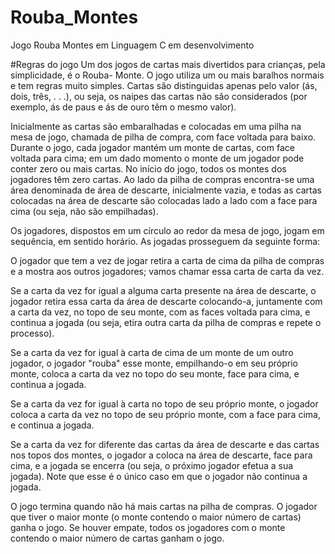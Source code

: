 # Rouba_Montes
 Jogo Rouba Montes em Linguagem C em desenvolvimento

 #Regras do jogo
 Um dos jogos de cartas mais divertidos para crianças, pela simplicidade, é o Rouba- Monte. O jogo utiliza um ou mais baralhos normais e tem regras muito simples. Cartas são distinguidas apenas pelo valor (ás, dois, três, . . .), ou seja, os naipes das cartas não são considerados (por exemplo, ás de paus e ás de ouro têm o mesmo valor).

Inicialmente as cartas são embaralhadas e colocadas em uma pilha na mesa de jogo, chamada de pilha de compra, com face voltada para baixo. Durante o jogo, cada jogador mantém um monte de cartas, com face voltada para cima; em um dado momento o monte de um jogador pode conter zero ou mais cartas. No início do jogo, todos os montes dos jogadores têm zero cartas. Ao lado da pilha de compras encontra-se uma área denominada de área de descarte, inicialmente vazia, e todas as cartas colocadas na área de descarte são colocadas lado a lado com a face para cima (ou seja, não são empilhadas).

Os jogadores, dispostos em um círculo ao redor da mesa de jogo, jogam em sequência, em sentido horário. As jogadas prosseguem da seguinte forma:

O jogador que tem a vez de jogar retira a carta de cima da pilha de compras e a mostra aos outros jogadores; vamos chamar essa carta de carta da vez.

Se a carta da vez for igual a alguma carta presente na área de descarte, o jogador retira essa carta da área de descarte colocando-a, juntamente com a carta da vez, no topo de seu monte, com as faces voltada para cima, e continua a jogada (ou seja, etira outra carta da pilha de compras e repete o processo).

Se a carta da vez for igual à carta de cima de um monte de um outro jogador, o jogador "rouba" esse monte, empilhando-o em seu próprio monte, coloca a carta da vez no topo do seu monte, face para cima, e continua a jogada.

Se a carta da vez for igual à carta no topo de seu próprio monte, o jogador coloca a carta da vez no topo de seu próprio monte, com a face para cima, e continua a jogada.

Se a carta da vez for diferente das cartas da área de descarte e das cartas nos topos dos montes, o jogador a coloca na área de descarte, face para cima, e a jogada se encerra (ou seja, o próximo jogador efetua a sua jogada). Note que esse é o único caso em que o jogador não continua a jogada.

O jogo termina quando não há mais cartas na pilha de compras. O jogador que tiver o maior monte (o monte contendo o maior número de cartas) ganha o jogo. Se houver empate, todos os jogadores com o monte contendo o maior número de cartas ganham o jogo.

